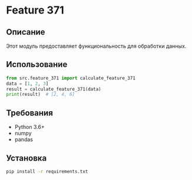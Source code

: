 # Feature 371
## Описание
Этот модуль предоставляет функциональность для обработки данных.
## Использование
```python
from src.feature_371 import calculate_feature_371
data = [1, 2, 3]
result = calculate_feature_371(data)
print(result)  # [2, 4, 6]
```
## Требования
- Python 3.6+
- numpy
- pandas
## Установка
```bash
pip install -r requirements.txt
```